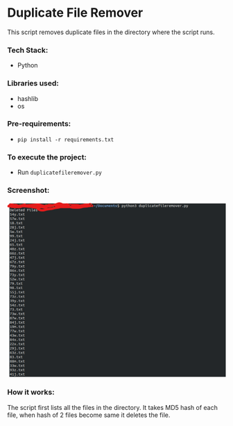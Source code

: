 # Duplicate File Remover
This script removes duplicate files in the directory where the script runs.

### Tech Stack:
+ Python

### Libraries used:
+ hashlib
+ os


###  Pre-requirements:
+ `pip install -r requirements.txt`

### To execute the project:
+ Run `duplicatefileremover.py`

### Screenshot:
![Screenshot of the Output](Screenshot.png)

### How it works:
The script first lists all the files in the directory. It takes MD5 hash of each file, when hash of 2 files become same it deletes the file.
